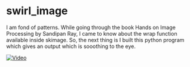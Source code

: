 # swirl_image

I am fond of patterns. While going through the book Hands on Image Processing by Sandipan Ray, I came to know about the wrap function available inside skimage. So, the next thing is I built this python program which gives an output which is sooothing to the eye. 

[![Video](https://img.youtube.com/vi/q0UOngt6kXY/0.jpg)](https://www.youtube.com/watch?v=q0UOngt6kXY)
